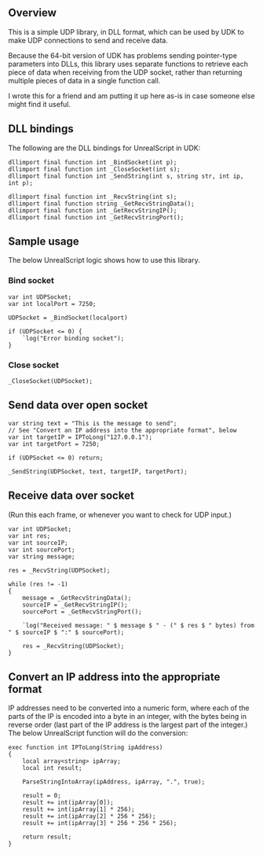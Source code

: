## Overview
This is a simple UDP library, in DLL format, which can be used by UDK to make UDP connections to send and receive data.

Because the 64-bit version of UDK has problems sending pointer-type parameters into DLLs, this library uses separate functions to retrieve each piece of data when receiving from the UDP socket, rather than returning multiple pieces of data in a single function call.

I wrote this for a friend and am putting it up here as-is in case someone else might find it useful.


## DLL bindings
The following are the DLL bindings for UnrealScript in UDK:

    dllimport final function int _BindSocket(int p);
    dllimport final function int _CloseSocket(int s);
    dllimport final function int _SendString(int s, string str, int ip, int p);

    dllimport final function int _RecvString(int s);
    dllimport final function string _GetRecvStringData();
    dllimport final function int _GetRecvStringIP();
    dllimport final function int _GetRecvStringPort();

## Sample usage
The below UnrealScript logic shows how to use this library.

### Bind socket
	var int UDPSocket;
	var int localPort = 7250;

	UDPSocket = _BindSocket(localport)

	if (UDPSocket <= 0) {
		`log("Error binding socket");
	}

### Close socket
	_CloseSocket(UDPSocket);


## Send data over open socket
	var string text = "This is the message to send";
	// See "Convert an IP address into the appropriate format", below
	var int targetIP = IPToLong("127.0.0.1");
	var int targetPort = 7250;

	if (UDPSocket <= 0) return;

	_SendString(UDPSocket, text, targetIP, targetPort);

## Receive data over socket
(Run this each frame, or whenever you want to check for UDP input.)

	var int UDPSocket;
	var int res;
	var int sourceIP;
	var int sourcePort;
	var string message;

	res = _RecvString(UDPSocket);

	while (res != -1)
	{
		message = _GetRecvStringData();
		sourceIP = _GetRecvStringIP();
		sourcePort = _GetRecvStringPort();
		
		`log("Received message: " $ message $ " - (" $ res $ " bytes) from " $ sourceIP $ ":" $ sourcePort);

		res = _RecvString(UDPSocket);
	}

## Convert an IP address into the appropriate format
IP addresses need to be converted into a numeric form, where each of the parts of the IP is encoded into a byte in an integer, with the bytes being in reverse order (last part of the IP address is the largest part of the integer.)
The below UnrealScript function will do the conversion:

	exec function int IPToLong(String ipAddress)
	{
		local array<string> ipArray;
		local int result;
		
		ParseStringIntoArray(ipAddress, ipArray, ".", true);
		
		result = 0;
		result += int(ipArray[0]);
		result += int(ipArray[1] * 256);
		result += int(ipArray[2] * 256 * 256);
		result += int(ipArray[3] * 256 * 256 * 256);
		
		return result;
	}
